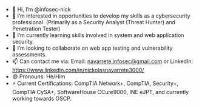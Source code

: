 - 👋 Hi, I’m @infosec-nick
- 👀 I’m interested in opportunities to develop my skills as a cybersecurity professional. (Primarily as a Security Analyst (Threat Hunter) and Penetration Tester)
- 🌱 I’m currently learning skills involved in system and web application security.
- 💞️ I’m looking to collaborate on web app testing and vulnerability assessments.
- 📫 Can contact me via: Email: navarrete.infosec@gmail.com or LinkedIn: https://www.linkedin.com/in/nickolasnavarrete3000/
- 😄 Pronouns: He/Him
- ⚡ Current Certifications: CompTIA Network+, CompTIA, Security+, CompTIA CySA+, SoftwareHouse CCure9000, INE eJPT, and currently working towards OSCP. 

<!---
infosec-nick/infosec-nick is a ✨ special ✨ repository because its `README.md` (this file) appears on your GitHub profile.
You can click the Preview link to take a look at your changes.
--->
